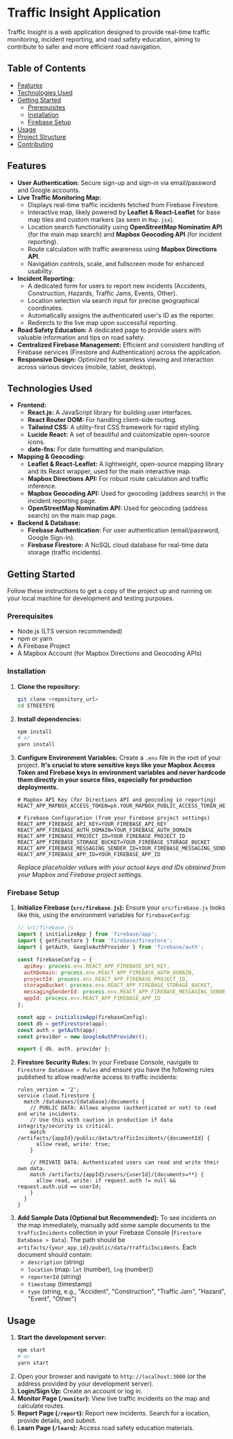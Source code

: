 # Traffic Insight Application

Traffic Insight is a web application designed to provide real-time traffic monitoring, incident reporting, and road safety education, aiming to contribute to safer and more efficient road navigation.

## Table of Contents

* [Features](#features)
* [Technologies Used](#technologies-used)
* [Getting Started](#getting-started)
    * [Prerequisites](#prerequisites)
    * [Installation](#installation)
    * [Firebase Setup](#firebase-setup)
* [Usage](#usage)
* [Project Structure](#project-structure)
* [Contributing](#contributing)

## Features

* **User Authentication:** Secure sign-up and sign-in via email/password and Google accounts.
* **Live Traffic Monitoring Map:**
    * Displays real-time traffic incidents fetched from Firebase Firestore.
    * Interactive map, likely powered by **Leaflet & React-Leaflet** for base map tiles and custom markers (as seen in `Map.jsx`).
    * Location search functionality using **OpenStreetMap Nominatim API** (for the main map search) and **Mapbox Geocoding API** (for incident reporting).
    * Route calculation with traffic awareness using **Mapbox Directions API**.
    * Navigation controls, scale, and fullscreen mode for enhanced usability.
* **Incident Reporting:**
    * A dedicated form for users to report new incidents (Accidents, Construction, Hazards, Traffic Jams, Events, Other).
    * Location selection via search input for precise geographical coordinates.
    * Automatically assigns the authenticated user's ID as the reporter.
    * Redirects to the live map upon successful reporting.
* **Road Safety Education:** A dedicated page to provide users with valuable information and tips on road safety.
* **Centralized Firebase Management:** Efficient and consistent handling of Firebase services (Firestore and Authentication) across the application.
* **Responsive Design:** Optimized for seamless viewing and interaction across various devices (mobile, tablet, desktop).

## Technologies Used

* **Frontend:**
    * **React.js:** A JavaScript library for building user interfaces.
    * **React Router DOM:** For handling client-side routing.
    * **Tailwind CSS:** A utility-first CSS framework for rapid styling.
    * **Lucide React:** A set of beautiful and customizable open-source icons.
    * **date-fns:** For date formatting and manipulation.
* **Mapping & Geocoding:**
    * **Leaflet & React-Leaflet:** A lightweight, open-source mapping library and its React wrapper, used for the main interactive map.
    * **Mapbox Directions API:** For robust route calculation and traffic inference.
    * **Mapbox Geocoding API:** Used for geocoding (address search) in the incident reporting page.
    * **OpenStreetMap Nominatim API:** Used for geocoding (address search) on the main map page.
* **Backend & Database:**
    * **Firebase Authentication:** For user authentication (email/password, Google Sign-In).
    * **Firebase Firestore:** A NoSQL cloud database for real-time data storage (traffic incidents).

## Getting Started

Follow these instructions to get a copy of the project up and running on your local machine for development and testing purposes.

### Prerequisites

* Node.js (LTS version recommended)
* npm or yarn
* A Firebase Project
* A Mapbox Account (for Mapbox Directions and Geocoding APIs)

### Installation

1.  **Clone the repository:**
    ```bash
    git clone <repository_url>
    cd STREETEYE
    ```
2.  **Install dependencies:**
    ```bash
    npm install
    # or
    yarn install
    ```
3.  **Configure Environment Variables:**
    Create a `.env` file in the root of your project. **It's crucial to store sensitive keys like your Mapbox Access Token and Firebase keys in environment variables and never hardcode them directly in your source files, especially for production deployments.**

    ```
    # Mapbox API Key (for Directions API and geocoding in reporting)
    REACT_APP_MAPBOX_ACCESS_TOKEN=pk.YOUR_MAPBOX_PUBLIC_ACCESS_TOKEN_HERE

    # Firebase Configuration (from your Firebase project settings)
    REACT_APP_FIREBASE_API_KEY=YOUR_FIREBASE_API_KEY
    REACT_APP_FIREBASE_AUTH_DOMAIN=YOUR_FIREBASE_AUTH_DOMAIN
    REACT_APP_FIREBASE_PROJECT_ID=YOUR_FIREBASE_PROJECT_ID
    REACT_APP_FIREBASE_STORAGE_BUCKET=YOUR_FIREBASE_STORAGE_BUCKET
    REACT_APP_FIREBASE_MESSAGING_SENDER_ID=YOUR_FIREBASE_MESSAGING_SENDER_ID
    REACT_APP_FIREBASE_APP_ID=YOUR_FIREBASE_APP_ID
    ```
    *Replace placeholder values with your actual keys and IDs obtained from your Mapbox and Firebase project settings.*

### Firebase Setup

1.  **Initialize Firebase (`src/firebase.js`):**
    Ensure your `src/firebase.js` looks like this, using the environment variables for `firebaseConfig`:
    ```javascript
    // src/firebase.js
    import { initializeApp } from 'firebase/app';
    import { getFirestore } from 'firebase/firestore';
    import { getAuth, GoogleAuthProvider } from 'firebase/auth';

    const firebaseConfig = {
      apiKey: process.env.REACT_APP_FIREBASE_API_KEY,
      authDomain: process.env.REACT_APP_FIREBASE_AUTH_DOMAIN,
      projectId: process.env.REACT_APP_FIREBASE_PROJECT_ID,
      storageBucket: process.env.REACT_APP_FIREBASE_STORAGE_BUCKET,
      messagingSenderId: process.env.REACT_APP_FIREBASE_MESSAGING_SENDER_ID,
      appId: process.env.REACT_APP_FIREBASE_APP_ID
    };

    const app = initializeApp(firebaseConfig);
    const db = getFirestore(app);
    const auth = getAuth(app);
    const provider = new GoogleAuthProvider();

    export { db, auth, provider };
    ```
2.  **Firestore Security Rules:**
    In your Firebase Console, navigate to `Firestore Database > Rules` and ensure you have the following rules published to allow read/write access to traffic incidents:
    ```firestore
    rules_version = '2';
    service cloud.firestore {
      match /databases/{database}/documents {
        // PUBLIC DATA: Allows anyone (authenticated or not) to read and write incidents.
        // Use this with caution in production if data integrity/security is critical.
        match /artifacts/{appId}/public/data/trafficIncidents/{documentId} {
          allow read, write: true;
        }

        // PRIVATE DATA: Authenticated users can read and write their own data.
        match /artifacts/{appId}/users/{userId}/{documents=**} {
          allow read, write: if request.auth != null && request.auth.uid == userId;
        }
      }
    }
    ```
3.  **Add Sample Data (Optional but Recommended):**
    To see incidents on the map immediately, manually add some sample documents to the `trafficIncidents` collection in your Firebase Console (`Firestore Database > Data`). The path should be `artifacts/{your_app_id}/public/data/trafficIncidents`. Each document should contain:
    * `description` (string)
    * `location` (map: `lat` (number), `lng` (number))
    * `reporterId` (string)
    * `timestamp` (timestamp)
    * `type` (string, e.g., "Accident", "Construction", "Traffic Jam", "Hazard", "Event", "Other")

## Usage

1.  **Start the development server:**
    ```bash
    npm start
    # or
    yarn start
    ```
2.  Open your browser and navigate to `http://localhost:3000` (or the address provided by your development server).
3.  **Login/Sign Up:** Create an account or log in.
4.  **Monitor Page (`/monitor`):** View live traffic incidents on the map and calculate routes.
5.  **Report Page (`/report`):** Report new incidents. Search for a location, provide details, and submit.
6.  **Learn Page (`/learn`):** Access road safety education materials.
